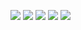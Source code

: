 <img src="">


<a target="_blank"><img src="https://img.shields.io/badge/HTML-E34F26?style=flat-square&logo=HTML5&logoColor=white"/></a>
<a target="_blank"><img src="https://img.shields.io/badge/CSS-1572B6?style=flat-square&logo=CSS3&logoColor=white"/></a>
<a target="_blank"><img src="https://img.shields.io/badge/JavaScript-F7DF1E?style=flat-square&logo=JavaScript&logoColor=white"/></a>
<a target="_blank"><img src="https://img.shields.io/badge/Node.js-339933?style=flat-square&logo=Node.js&logoColor=white"/></a>
<img src="https://img.shields.io/badge/java-007396?style=for-the-badge&logo=java&logoColor=white"> 
